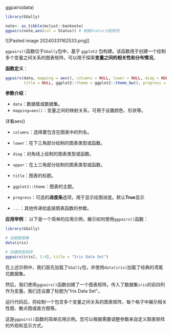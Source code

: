 ggpairs(data)

```R
library(GGally)

note<- as_tibble(mclust::banknote)
ggpairs(note,aes(col = Status)) # 根据Status分配颜色
```

![[Pasted image 20240331162533.png]]

`ggpairs()`函数位于`GGally`包中，基于 `ggplot2` 包构建。该函数用于创建一个绘制多个变量之间关系的图表矩阵，可以用于探索**变量之间的相关性和分布情况**。




**函数定义**：
```R
ggpairs(data, mapping = aes(), columns = NULL, lower = NULL, diag = NULL, upper = NULL,
        title = NULL, ggplot2::theme = ggplot2::theme_bw(), progress = "none", ...)
```

**参数介绍**：
- `data`：数据框或数据集。
- `mapping=aes()`：变量之间的映射关系，可用于设置颜色、形状等。

详看aes()

- `columns`：选择要包含在图表中的列名。

- `lower`：在下三角部分绘制的图表类型或函数。
- `diag`：对角线上绘制的图表类型或函数。
- `upper`：在上三角部分绘制的图表类型或函数。

- `title`：图表的标题。
- `ggplot2::theme`：图表的主题。

- `progress`：可选的**进度条**选项，用于显示绘图进度。默认**True**显示

- `...`：其他传递给底层图表函数的参数。

**应用举例**：
以下是一个简单的应用示例，展示如何使用`ggpairs()`函数：

```R
library(GGally)

# 加载数据集
data(iris)

# 创建图表矩阵
ggpairs(iris[, 1:4], title = "Iris Data Set")
```

在上述示例中，我们首先加载了`GGally`包，并使用`data(iris)`加载了经典的鸢尾花数据集。

然后，我们使用`ggpairs()`函数创建了一个图表矩阵，传入了数据集`iris`的前四列作为变量。我们还设置了标题为"Iris Data Set"。

运行代码后，将绘制一个包含多个变量之间关系的图表矩阵，每个格子中展示相关性图、散点图或直方图等。

这是`ggpairs()`函数的简单应用示例。您可以根据需要调整参数来自定义图表矩阵的外观和显示方式。